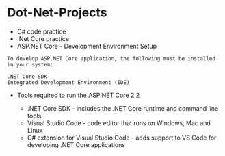 # Dot-Net-Projects
- C# code practice
- .Net Core practice
- ASP.NET Core - Development Environment Setup
```
To develop ASP.NET Core application, the following must be installed in your system:

.NET Core SDK
Integrated Development Environment (IDE)
```
- Tools required to run the ASP.NET Core 2.2

    - .NET Core SDK - includes the .NET Core runtime and command line tools
    - Visual Studio Code - code editor that runs on Windows, Mac and Linux
    - C# extension for Visual Studio Code - adds support to VS Code for developing .NET Core applications